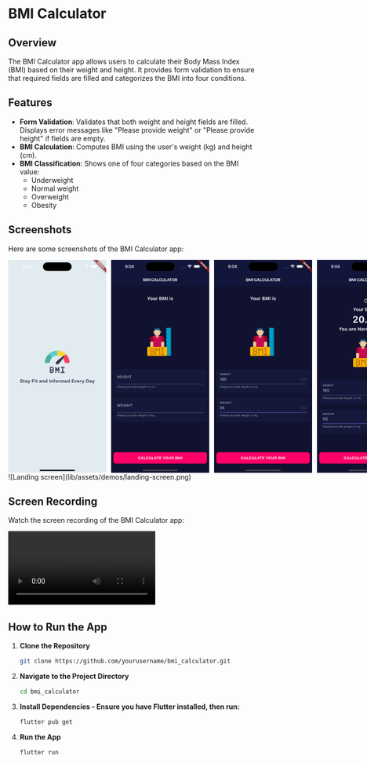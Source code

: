 # BMI Calculator

## Overview

The BMI Calculator app allows users to calculate their Body Mass Index (BMI) based on their weight and height. It provides form validation to ensure that required fields are filled and categorizes the BMI into four conditions.

## Features

- **Form Validation**: Validates that both weight and height fields are filled. Displays error messages like "Please provide weight" or "Please provide height" if fields are empty.
- **BMI Calculation**: Computes BMI using the user's weight (kg) and height (cm).
- **BMI Classification**: Shows one of four categories based on the BMI value:
  - Underweight
  - Normal weight
  - Overweight
  - Obesity

## Screenshots

Here are some screenshots of the BMI Calculator app:

<div style="display: flex;  gap: 10px">
<img src="lib/assets/demos/landing-screen.png" alt="BMI Calculator - Landing screen" width="200"/>
<img src="lib/assets/demos/bmi-screen.png" alt="BMI Calculator" width="200"/>
<img src="lib/assets/demos/bmi-form-value-screen.png" alt="BMI Calculator - Form" width="200"/>
<img src="lib/assets/demos/bmi-output.png" alt="BMI Calculator - Output" width="200"/>
<img src="lib/assets/demos/bmi-validation.png" alt="BMI Calculator - Validation" width="200"/>
</div>
![Landing screen](lib/assets/demos/landing-screen.png)

## Screen Recording

Watch the screen recording of the BMI Calculator app:

<video controls src="lib/assets/demos/recording.mp4" title="Title" width="300"></video>

## How to Run the App

1. **Clone the Repository**

   ```sh
   git clone https://github.com/yourusername/bmi_calculator.git
2. **Navigate to the Project Directory**

   ```sh
   cd bmi_calculator
3. **Install Dependencies - Ensure you have Flutter installed, then run:**

   ```sh
   flutter pub get
4. **Run the App**

   ```sh
   flutter run
